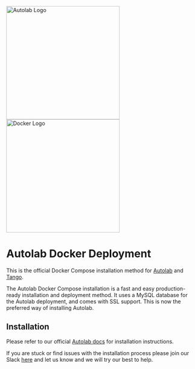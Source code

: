 <p float="left">
  <img src="images/autolab_banner.svg" alt="Autolab Logo" width="300"/>
  <img src="images/docker-logo.png" alt="Docker Logo" width="300"/>
</p>


# Autolab Docker Deployment
This is the official Docker Compose installation method for [Autolab](https://github.com/autolab/Autolab/) and [Tango](https://github.com/autolab/Tango/).

The Autolab Docker Compose installation is a fast and easy production-ready installation and deployment method. It uses a MySQL database for the Autolab deployment, and comes with SSL support. This is now the preferred way of installing Autolab. 

## Installation
Please refer to our official [Autolab docs](https://docs.autolabproject.com/installation/docker-compose/) for installation instructions.

If you are stuck or find issues with the installation process please join our Slack [here](https://autolab-slack.herokuapp.com/) and let us know and we will try our best to help. 

